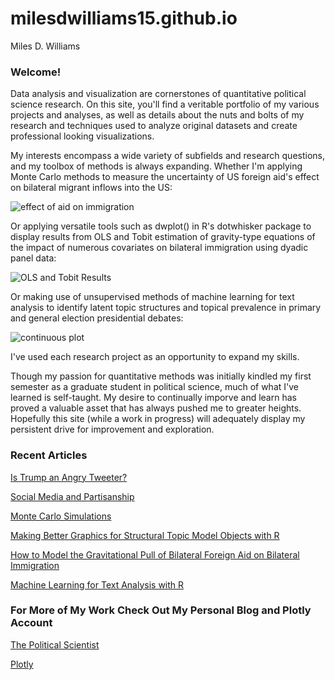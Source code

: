 # milesdwilliams15.github.io
Miles D. Williams

### Welcome!
Data analysis and visualization are cornerstones of quantitative political science research. On this site, you'll find a veritable portfolio of my various projects and analyses, as well as details about the nuts and bolts of my research and techniques used to analyze original datasets and create professional looking visualizations.

My interests encompass a wide variety of subfields and research questions, and my toolbox of methods is always expanding. Whether I'm applying Monte Carlo methods to measure the uncertainty of US foreign aid's effect on bilateral migrant inflows into the US:

![effect of aid on immigration](https://cloud.githubusercontent.com/assets/23504082/21370629/39785900-c6d2-11e6-9e04-03606b990cb0.jpeg)

Or applying versatile tools such as dwplot() in R's dotwhisker package to display results from OLS and Tobit estimation of gravity-type equations of the impact of numerous covariates on bilateral immigration using dyadic panel data:

![OLS and Tobit Results](https://cloud.githubusercontent.com/assets/23504082/21127692/9babfb90-c0ba-11e6-8293-79c1caa8cb07.jpg)

Or making use of unsupervised methods of machine learning for text analysis to identify latent topic structures and topical prevalence in primary and general election presidential debates:

![continuous plot](https://cloud.githubusercontent.com/assets/23504082/21201663/717a62dc-c211-11e6-95ae-9c5f893ed0af.jpg)

I've used each research project as an opportunity to expand my skills.

Though my passion for quantitative methods was initially kindled my first semester as a graduate student in political science, much of what I've learned is self-taught. My desire to continually imporve and learn has proved a valuable asset that has always pushed me to greater heights. Hopefully this site (while a work in progress) will adequately display my persistent drive for improvement and exploration.

### Recent Articles
[Is Trump an Angry Tweeter?](https://milesdwilliams15.github.io/Is-Trump-an-Angry-Tweeter-/)

[Social Media and Partisanship](https://milesdwilliams15.github.io/Social-Media-and-Partisanship/)

[Monte Carlo Simulations](https://milesdwilliams15.github.io/Monte-Carlo-Simulations/)

[Making Better Graphics for Structural Topic Model Objects with R](https://milesdwilliams15.github.io/Better-Graphics-for-the-stm-Package-in-R/)

[How to Model the Gravitational Pull of Bilateral Foreign Aid on Bilateral Immigration](https://milesdwilliams15.github.io/The-Effect-of-Bilateral-Foreign-Aid-on-Bilateral-International-Migrant-Inflows/)

[Machine Learning for Text Analysis with R](https://milesdwilliams15.github.io/Machine-Learning-for-Text-Analysis/)

### For More of My Work Check Out My Personal Blog and Plotly Account
[The Political Scientist](http://thepoliticalscientist1.blogspot.com/)

[Plotly](https://plot.ly/~milesdwilliams15)

